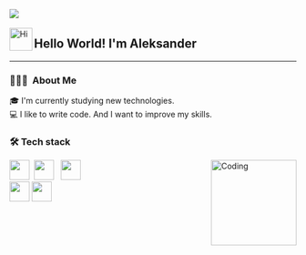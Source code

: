 <img  src="images/Banner.jpg"/>&nbsp;

<img alt="Hi" src="images/wave.gif" width='40' align="left"/><h2>Hello World! I'm Aleksander</h2>
***

### 👨🏻‍💻&nbsp; About Me

🎓 I'm currently studying new technologies.    
💻 I like to write code. And I want to improve my skills.        


### 🛠 Tech stack  &nbsp;

<img alt="Coding" height="150em" src="images/JXA0.gif" align="right"/>

<img height="35em" src="https://img.icons8.com/color/48/null/c-plus-plus-logo.png"/>&nbsp;
<img height="35em" src="images/qt.png"/> &nbsp; 
<img height="35em" src="https://img.icons8.com/color/48/null/git.png"/>&nbsp; \
<img height="35em" src="https://img.icons8.com/color/48/null/linux--v1.png"/>
<img height="35em" src="images/github.png"/> 
